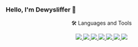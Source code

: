 ### Hello, I'm Dewysliffer 👋


<p align="center">🛠️ Languages and Tools</p>
<p align="center">
  <a href="https://skillicons.dev">
    <img src="https://skillicons.dev/icons?i=html,css,js,vue,nodejs,npm,webpack&theme=light" />
    <img src="https://skillicons.dev/icons?i=react,nextjs,typescript,supabase" />
    <img src="https://skillicons.dev/icons?i=java,spring,maven,mysql,linux,redis,nginx&theme=light" />
    <img src="https://skillicons.dev/icons?i=kotlin,androidstudio,gradle,sqlite" />
    <img src="https://skillicons.dev/icons?i=go,docker" />
    <img src="https://skillicons.dev/icons?i=python,scikitlearn,pytorch,tensorflow,latex&theme=light" />
    <img src="https://skillicons.dev/icons?i=lua&theme=light" />
  </a>
</p>
